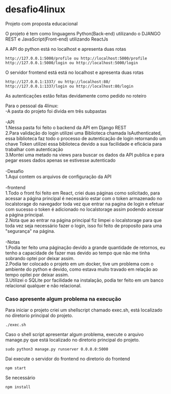 # desafio4linux
Projeto com proposta educacional

O projeto é tem como linguagens Python(Back-end) utilizando o DJANGO REST e JavaScript(Front-end) utilizando ReactJs

A API do python está no localhost e apresenta duas rotas
 ```
 http://127.0.0.1:5000/profile ou http://localhost:5000/profile
 http://127.0.0.1:5000/login ou http://localhost:5000/login
 ```
 
O servidor frontend está está no localhost e apresenta duas rotas
 ```
 http://127.0.0.1:1337/ ou http://localhost:80/
 http://127.0.0.1:1337/login ou http://localhost:80/login
 ```
 
 As autenticações estão feitas devidamente como pedido no roteiro

Para o pessoal da 4linux:
<br>
 -A pasta do projeto foi divida em três subpastas
 <br>
 <br>
  -API
    <br>
     1.Nessa pasta foi feito o backend da API em Django REST
    <br>
     2.Para validação do login utilizei uma Biblioteca chamada IsAuthenticated, essa biblioteca faz todo o processo de autenticação de login retornando um chave Token utilizei   essa biblioteca devido a sua facilidade e eficácia para trabalhar com autenticação
    <br>
     3.Montei uma metado na views para buscar os dados da API publica e para pegar esses dados apenas se estivesse autenticado
  <br>
  <br>
  -Desafio
   <br>
    1.Aqui contem os arquivos de configuração da API
   <br>
   <br>
  -frontend
  <br>
     1.Todo o front foi feito em React, criei duas páginas como solicitado, para acessar a página principal é necessário estar com o token armazenado no localstorage do navegador toda vez que entrar na pagina de login e efetuar com sucesso o token é adicionado no localstorage assim podendo acessar a página principal.
    <br>
     2.Nota que ao entrar na página principal fiz limpei o localstorage para que toda vez seja necessário fazer o login, isso foi feito de proposito para uma "segurança" na      página.
    <br>
    <br>
  -Notas
  <br>
     1.Podia ter feito uma páginação devido a grande quantidade de retornos, eu tenho a capacidade de fazer mas devido ao tempo que não me tinha sobrando optei por deixar assim.
    <br>
     2.Podia ter colocado o projeto em um docker, tive um problema com o ambiente do python e devido, como estava muito travado em relação ao tempo opitei por deixar assim.
    <br>
     3.Utilizei o SQLite por facilidade na instalação, podia ter feito em um banco relacional qualquer e não relacional.
    
    

 
 
 <h3>Caso apresente algum problema na execução</h3>
 Para iniciar o projeto criei um shellscript chamado exec.sh, está localizado no diretorio principal do projeto.
 
 ```
 ./exec.sh
 ```
 
Caso o shell script apresentar algum problema, execute o arquivo manage.py que está localizado no diretorio principal do projeto.

```
sudo python3 manage.py runserver 0.0.0.0:5000
```

Dai execute o servidor do frontend no diretorio do frontend

```
npm start
```

Se necessário

```
npm install
```

    

